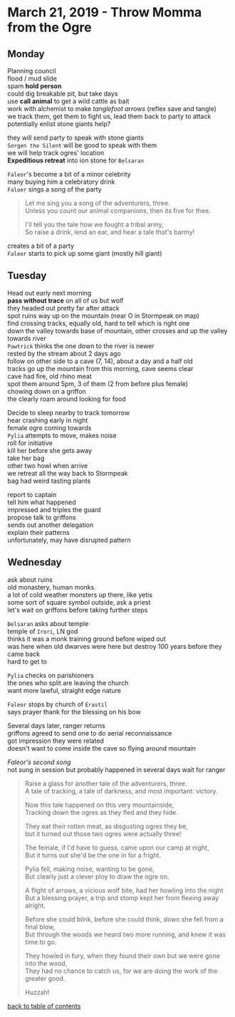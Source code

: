 # March 21, 2019 - Throw Momma from the Ogre

## Monday  

Planning council  
flood / mud slide  
spam **hold person**  
could dig breakable pit, but take days  
use **call animal** to get a wild cattle as bait  
work with alchemist to make _tanglefoot arrows_ (reflex save and tangle)  
we track them, get them to fight us, lead them back to party to attack  
potentially enlist stone giants help?  

they will send party to speak with stone giants  
`Sorgen the Silent` will be good to speak with them  
we will help track ogres' location  
**Expeditious retreat** into ion stone for `Belsaran`  

`Faleor`'s become a bit of a minor celebrity  
many buying him a celebratory drink  
`Faloer` sings a song of the party  

> Let me sing you a song of the adventurers, three.  
> Unless you count our animal companions, then its five for thee.  
>  
> I'll tell you the tale how we fought a tribal army,  
> So raise a drink, lend an ear, and hear a tale that's barmy!  

creates a bit of a party  
`Faleor` starts to pick up some giant (mostly hill giant)  

## Tuesday  

Head out early next morning  
**pass without trace** on all of us but wolf  
they headed out pretty far after attack  
spot ruins way up on the mountain (near O in Stormpeak on map)  
find crossing tracks, equally old, hard to tell which is right one  
down the valley towards base of mountain, other crosses and up the valley towards river  
`Pawtrick` thinks the one down to the river is newer  
rested by the stream about 2 days ago  
follow on other side to a cave (7, 14), about a day and a half old  
tracks go up the mountain from this morning, cave seems clear  
cave had fire, old rhino meat  
spot them around 5pm, 3 of them (2 from before plus female)  
chowing down on a griffon  
the clearly roam around looking for food  

Decide to sleep nearby to track tomorrow  
hear crashing early in night  
female ogre coming towards  
`Pylia` attempts to move, makes noise  
roll for initiative  
kill her before she gets away  
take her bag  
other two howl when arrive  
we retreat all the way back to Stormpeak  
bag had weird tasting plants  

report to captain  
tell him what happened  
impressed and triples the guard  
propose talk to griffons  
sends out another delegation  
explain their patterns  
unfortunately, may have disrupted pattern  

## Wednesday  

ask about ruins  
old monastery, human monks  
a lot of cold weather monsters up there, like yetis  
some sort of square symbol outside, ask a priest  
let's wait on griffons before taking further steps  

`Belsaran` asks about temple  
temple of `Irori`, LN god   
thinks it was a monk training ground before wiped out  
was here when old dwarves were here but destroy 100 years before they came back  
hard to get to  
 
`Pylia` checks on parishioners  
the ones who split are leaving the church  
want more lawful, straight edge nature  

`Faleor` stops by church of `Erastil`  
says prayer thank for the blessing on his bow  

Several days later, ranger returns  
griffons agreed to send one to do aerial reconnaissance  
got impression they were related  
doesn't want to come inside the cave so flying around mountain  

_Faleor's second song_  
not sung in session but probably happened in several days wait for ranger    

> Raise a glass for another tale of the adventurers, three.  
> A tale of tracking, a tale of darkness, and most important: victory.  
>  
> Now this tale happened on this very mountainside,  
> Tracking down the ogres as they fled and they hide.  
>  
> They eat their rotten meat, as disgusting ogres they be,  
> but it turned out those two ogres were actually three!  
>  
> The female, if I'd have to guess, came upon our camp at night,  
> But it turns out she'd be the one in for a fright.  
>  
> Pylia fell, making noise, wanting to be gone,  
> But clearly just a clever ploy to draw the ogre on.  
>  
> A flight of arrows, a vicious wolf bite, had her howling into the night  
> But a blessing prayer, a trip and stomp kept her from fleeing away alright.  
>  
> Before she could blink, before she could think, down she fell from a final blow,  
> But through the woods we heard two more running, and knew it was time to go.  
>  
> They howled in fury, when they found their own but we were gone into the wood,  
> They had no chance to catch us, for we are doing the work of the greater good.  
>  
> Huzzah!

[back to table of contents](/sessions/README.md)
